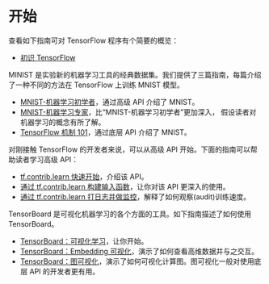 # 开始

查看如下指南可对 TensorFlow 程序有个简要的概览：

  * [初识 TensorFlow](./get_started.md)

MINIST 是实验新的机器学习工具的经典数据集。我们提供了三篇指南，每篇介绍了一种不同的方法在 
TensorFlow 上训练 MNIST 模型。

  * [MNIST-机器学习初学者](./mnits/beginners.md)，通过高级 API 介绍了 MNIST。
  * [MNIST-机器学习专家](./mnist/pro.md)，比“MNIST-机器学习初学者”更加深入，
    假设读者对机器学习的概念有所了解。
  * [TensorFlow 机制 101](./mnist/mechanics.md)，通过底层 API 介绍了 MNIST。

对刚接触 TensorFlow 的开发者来说，可以从高级 API 开始。下面的指南可以帮助读者学习高级 API：

  * [tf.contrib.learn 快速开始](./tflearn.md)，介绍该 API。
  * [通过 tf.contrib.learn 构建输入函数](./input_fn.md)，让你对该 API 更深入的使用。
  * [通过 tf.contrib.learn 打日志并做监控](./monitors.md)，解释了如何观察(audit)训练速度。

TensorBoard 是可视化机器学习的各个方面的工具。如下指南描述了如何使用 TensorBoard。

  * [TensorBoard：可视化学习](./summaries_and_tensorboard.md)，让你开始。
  * [TensorBoard：Embedding 可视化](./embedding_viz.md)，演示了如何查看高维数据并与之交互。
  * [TensorBoard：图可视化](./graph_viz.md)，演示了如何可视化计算图。图可视化一般对使用底层
    API 的开发者更有用。

